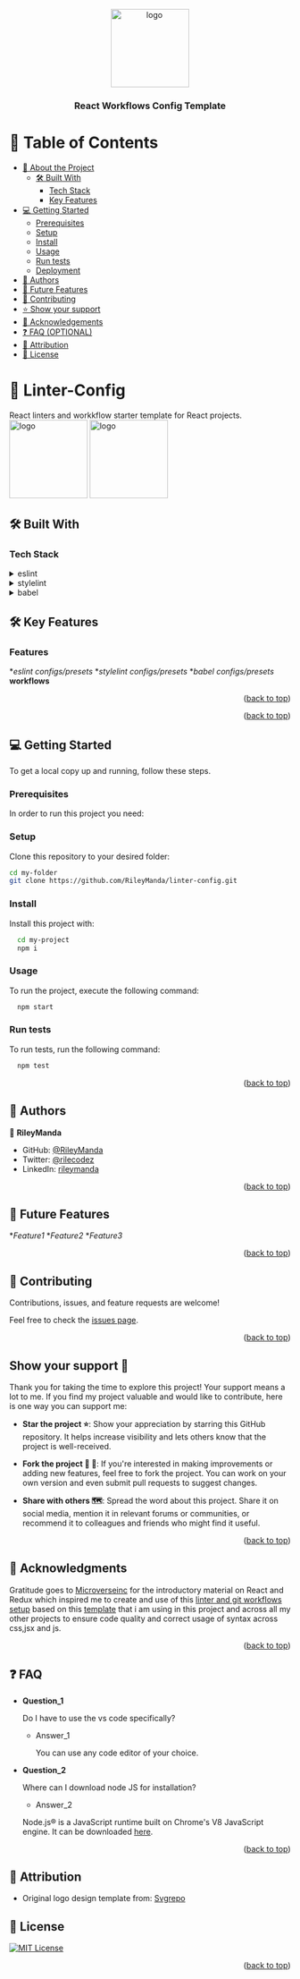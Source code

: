 <a name="readme-top"></a>

<div align="center">

  <img src="app-logo.png" alt="logo" width="140"  height="auto" />
  <br/>

  <h3><b>React Workflows Config Template</b></h3>

</div>

<!-- TABLE OF CONTENTS -->

# 📗 Table of Contents

- [📖 About the Project](#about-project)
  - [🛠 Built With](#built-with)
    - [Tech Stack](#tech-stack)
    - [Key Features](#key-features)
    <!-- - [🚀 Live Demo](#live-demo) -->
    <!-- - [🚀 Project Presentation](#project-presentation) -->
- [💻 Getting Started](#getting-started)
  - [Prerequisites](#prerequisites)
  - [Setup](#setup)
  - [Install](#install)
  - [Usage](#usage)
  - [Run tests](#run-tests)
  - [Deployment](#deployment)
- [👥 Authors](#authors)
- [🔭 Future Features](#future-features)
- [🤝 Contributing](#contributing)
- [⭐️ Show your support](#support)
- [🙏 Acknowledgements](#acknowledgements)
- [❓ FAQ (OPTIONAL)](#faq)
- [📝 Attribution](#attribution)
- [📝 License](#license)

<!-- PROJECT DESCRIPTION -->

# 📖 Linter-Config <a name="about-project"></a>

React linters and workkflow starter template for React projects.
 <img src="app-screenshot.png" alt="logo" width="140"  height="auto" />
  <img src="detail-screenshot.png" alt="logo" width="140"  height="auto" />

## 🛠 Built With <a name="built-with"></a>

### Tech Stack <a name="tech-stack"></a>


<details>
  <summary>eslint</summary>
  <ul>
    <li><a href="https://eslint.org/docs/latest/use/getting-started">Eslint</a></li>
  </ul>
</details>

<details>
  <summary>stylelint</summary>
  <ul>
    <li><a href="https://stylelint.io/user-guide/get-started">Stylelnt</a></li>
  </ul>
</details>

<details>
  <summary>babel</summary>
  <ul>
    <li><a href="https://babeljs.io/">babel</a></li>
  </ul>
</details>


<!-- Features -->
## 🛠 Key Features <a name="key-features"></a>
### Features <a name="key-features"></a>

**eslint configs/presets*
**stylelint configs/presets*
**babel configs/presets*
**workflows**

<p align="right">
(<a href="#readme-top">back to top</a>)</p>

<!-- LIVE DEMO -->
 <!-- ## 🚀 Live Demo <a name="live-demo"></a>

- [Live Demo](https://) -->

<!-- ## 🚀 Project Presentation <a name="project-presentation"></a>

- [Project Presentation ](https://) -->

<p align="right">(<a href="#readme-top">back to top</a>)</p>

<!-- GETTING STARTED -->

## 💻 Getting Started <a name="getting-started"></a>

To get a local copy up and running, follow these steps.

### Prerequisites

In order to run this project you need:


### Setup

Clone this repository to your desired folder:


```sh
cd my-folder
git clone https://github.com/RileyManda/linter-config.git
```


### Install

Install this project with:


```sh
  cd my-project
  npm i
```


### Usage

To run the project, execute the following command:


```sh
  npm start
```


### Run tests

To run tests, run the following command:

```sh
  npm test
```


<!-- ### Deployment

You can deploy this project using:
    
```sh
    npm run build
```
 ```sh
    gh-pages deploy --dist build
``` -->



<p align="right">(<a href="#readme-top">back to top</a>)</p>

<!-- AUTHORS -->

## 👥 Authors <a name="authors"></a>

👤 **RileyManda**

- GitHub: [@RileyManda](https://github.com/RileyManda)
- Twitter: [@rilecodez](https://twitter.com/rileycodez)
- LinkedIn: [rileymanda](https://www.linkedin.com/in/rileymanda/)


<p align="right">(<a href="#readme-top">back to top</a>)</p>

<!-- FUTURE FEATURES -->

## 🔭 Future Features <a name="future-features"></a>

**Feature1*
**Feature2*
**Feature3*


<p align="right">(<a href="#readme-top">back to top</a>)</p>

<!-- CONTRIBUTING -->

## 🤝 Contributing <a name="contributing"></a>

Contributions, issues, and feature requests are welcome!

Feel free to check the [issues page](https://github.com/RileyManda/linter-config/issues).

<p align="right">(<a href="#readme-top">back to top</a>)</p>

<!-- SUPPORT -->

<!-- SUPPORT -->
## <b>Show your support 🌟</b><a name="support"></a>

Thank you for taking the time to explore this project! Your support means a lot to me. If you find my project valuable and would like to contribute, here is one way you can support me:

 - <b>Star the project ⭐️</b>: Show your appreciation by starring this GitHub repository. It helps increase visibility and lets others know that the project is well-received.

 - <b>Fork the project 🍴 🎣</b>: If you're interested in making improvements or adding new features, feel free to fork the project. You can work on your own version and even submit pull requests to suggest changes.

 - <b>Share with others 🗺️</b>: Spread the word about this project. Share it on social media, mention it in relevant forums or communities, or recommend it to colleagues and friends who might find it useful.

<p align="right">(<a href="#readme-top">back to top</a>)</p>

<!-- ACKNOWLEDGEMENTS -->

## 🙏 Acknowledgments <a name="acknowledgements"></a>

Gratitude goes to [Microverseinc](https://github.com/microverseinc) for the introductory material on React and Redux which inspired me to create and use of this [linter and git workflows setup](https://github.com/RileyManda/linter-config) based on this [template](https://github.com/microverseinc/linters-config/tree/master/react-redux) that i am using in this project and across all my other projects to ensure code quality and correct usage of syntax across css,jsx and js.

<p align="right">(<a href="#readme-top">back to top</a>)</p>

<!-- FAQ (optional) -->

## ❓ FAQ <a name="faq"></a>

- **Question_1**

  Do I have to use the vs code specifically?

  - Answer_1

    You can use any code editor of your choice. <br>

- **Question_2**

  Where can I download node JS for installation?

  - Answer_2

  Node.js® is a JavaScript runtime built on Chrome's V8 JavaScript engine.
  It can be downloaded [here](https://nodejs.org/en).


<p align="right">(<a href="#readme-top">back to top</a>)</p>

<!-- ATTRIBUTION -->

## 👥 Attribution <a name="attribution"></a>
- Original logo design template from: [Svgrepo](https://www.svgrepo.com/)

<!-- LICENSE -->

## 📝 License <a name="license"></a>

[![MIT License](https://img.shields.io/badge/License-MIT-green.svg)](./LICENSE)

<p align="right">(<a href="#readme-top">back to top</a>)</p>